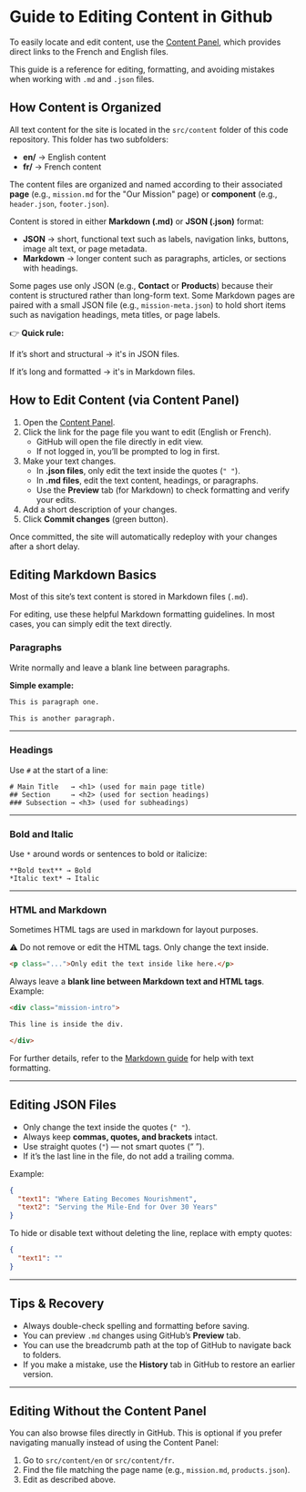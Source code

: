 # Guide to Editing Content in Github

To easily locate and edit content, use the [Content Panel](https://capucine-et-tournesol.com/ct-panel), which provides direct links to the French and English files.

This guide is a reference for editing, formatting, and avoiding mistakes when working with `.md` and `.json` files.

## How Content is Organized

All text content for the site is located in the `src/content` folder of this code repository. This folder has two subfolders:

- **en/** → English content
- **fr/** → French content

The content files are organized and named according to their associated **page** (e.g., `mission.md` for the "Our Mission" page) or **component** (e.g., `header.json`, `footer.json`).

Content is stored in either **Markdown (.md)** or **JSON (.json)** format:

- **JSON** → short, functional text such as labels, navigation links, buttons, image alt text, or page metadata.
- **Markdown** → longer content such as paragraphs, articles, or sections with headings.

Some pages use only JSON (e.g., **Contact** or **Products**) because their content is structured rather than long-form text. Some Markdown pages are paired with a small JSON file (e.g., `mission-meta.json`) to hold short items such as navigation headings, meta titles, or page labels.

👉 **Quick rule:**

If it’s short and structural → it's in JSON files.

If it’s long and formatted → it's in Markdown files.

## How to Edit Content (via Content Panel)

1. Open the [Content Panel](https://capucine-et-tournesol.com/ct-panel).
2. Click the link for the page file you want to edit (English or French).
   - GitHub will open the file directly in edit view.
   - If not logged in, you’ll be prompted to log in first.
3. Make your text changes.
   - In **.json files**, only edit the text inside the quotes (`" "`).
   - In **.md files**, edit the text content, headings, or paragraphs.
   - Use the **Preview** tab (for Markdown) to check formatting and verify your edits.
4. Add a short description of your changes.
5. Click **Commit changes** (green button).

Once committed, the site will automatically redeploy with your changes after a short delay.

## Editing Markdown Basics

Most of this site’s text content is stored in Markdown files (`.md`).

For editing, use these helpful Markdown formatting guidelines. In most cases, you can simply edit the text directly.

### Paragraphs

Write normally and leave a blank line between paragraphs.

**Simple example:**

```md
This is paragraph one.

This is another paragraph.
```

---

### Headings

Use `#` at the start of a line:

```
# Main Title   → <h1> (used for main page title)
## Section     → <h2> (used for section headings)
### Subsection → <h3> (used for subheadings)
```

---

### Bold and Italic

Use `*` around words or sentences to bold or italicize:

```
**Bold text** → Bold
*Italic text* → Italic
```

---

### HTML and Markdown

Sometimes HTML tags are used in markdown for layout purposes.

⚠️ Do not remove or edit the HTML tags. Only change the text inside.

```html
<p class="...">Only edit the text inside like here.</p>
```

Always leave a **blank line between Markdown text and HTML tags**.  
 Example:

```md
<div class="mission-intro">

This line is inside the div.

</div>
```

For further details, refer to the [Markdown guide](https://www.markdownguide.org/basic-syntax/) for help with text formatting.

---

## Editing JSON Files

- Only change the text inside the quotes (`" "`).
- Always keep **commas, quotes, and brackets** intact.
- Use straight quotes (`"`) — not smart quotes (“ ”).
- If it’s the last line in the file, do not add a trailing comma.

Example:

```json
{
  "text1": "Where Eating Becomes Nourishment",
  "text2": "Serving the Mile-End for Over 30 Years"
}
```

To hide or disable text without deleting the line, replace with empty quotes:

```json
{
  "text1": ""
}
```

---

## Tips & Recovery

- Always double-check spelling and formatting before saving.
- You can preview `.md` changes using GitHub’s **Preview** tab.
- You can use the breadcrumb path at the top of GitHub to navigate back to folders.
- If you make a mistake, use the **History** tab in GitHub to restore an earlier version.

---

## Editing Without the Content Panel

You can also browse files directly in GitHub. This is optional if you prefer navigating manually instead of using the Content Panel:

1. Go to `src/content/en` or `src/content/fr`.
2. Find the file matching the page name (e.g., `mission.md`, `products.json`).
3. Edit as described above.
